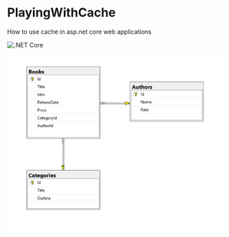 # PlayingWithCache
How to use cache in asp.net core web applications


![.NET Core](https://github.com/hrsh/PlayingWithCache/workflows/.NET%20Core/badge.svg)


![Database diagram](https://github.com/hrsh/PlayingWithCache/blob/master/PlayingWithCache/databaseDiagram.png?raw=true)
